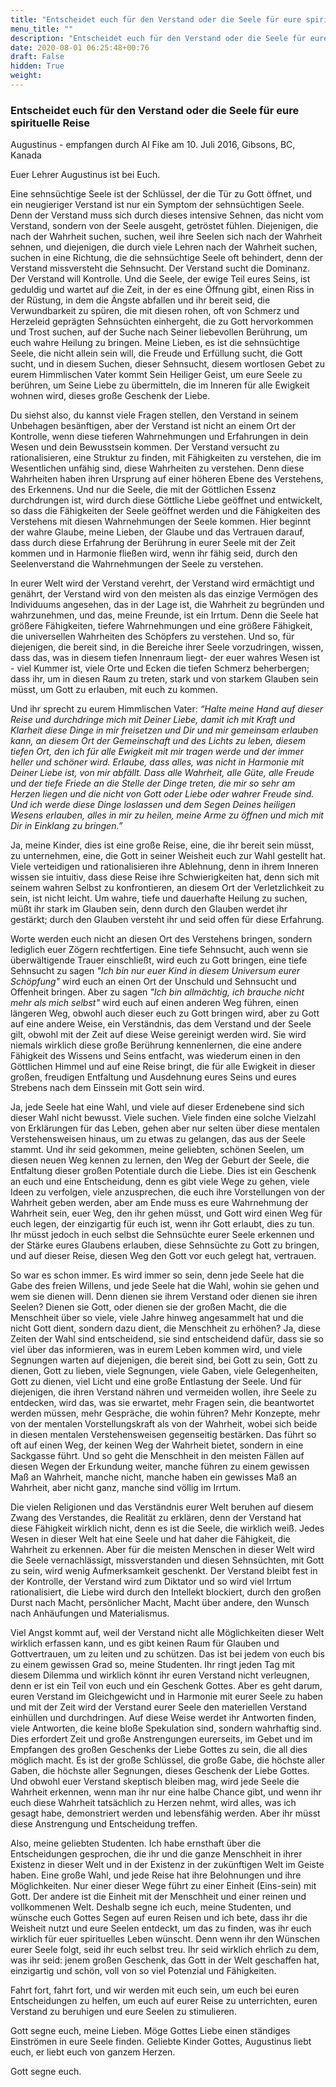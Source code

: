 ```yaml
---
title: "Entscheidet euch für den Verstand oder die Seele für eure spirituelle Reise"
menu_title: ""
description: "Entscheidet euch für den Verstand oder die Seele für eure spirituelle Reise"
date: 2020-08-01 06:25:48+00:76
draft: False
hidden: True
weight:
---
```

### Entscheidet euch für den Verstand oder die Seele für eure spirituelle Reise

Augustinus - empfangen durch Al Fike am 10. Juli 2016, Gibsons, BC, Kanada

Euer Lehrer Augustinus ist bei Euch.

Eine sehnsüchtige Seele ist der Schlüssel, der die Tür zu Gott öffnet, und ein neugieriger Verstand ist nur ein Symptom der sehnsüchtigen Seele. Denn der Verstand muss sich durch dieses intensive Sehnen, das nicht vom Verstand, sondern von der Seele ausgeht, getröstet fühlen. Diejenigen, die nach der Wahrheit suchen, suchen, weil ihre Seelen sich nach der Wahrheit sehnen, und diejenigen, die durch viele Lehren nach der Wahrheit suchen, suchen in eine Richtung, die die sehnsüchtige Seele oft behindert, denn der Verstand missversteht die Sehnsucht. Der Verstand sucht die Dominanz. Der Verstand will Kontrolle. Und die Seele, der ewige Teil eures Seins, ist geduldig und wartet auf die Zeit, in der es eine Öffnung gibt, einen Riss in der Rüstung, in dem die Ängste abfallen und ihr bereit seid, die Verwundbarkeit zu spüren, die mit diesen rohen, oft von Schmerz und Herzeleid geprägten Sehnsüchten einhergeht, die zu Gott hervorkommen und Trost suchen, auf der Suche nach Seiner liebevollen Berührung, um euch wahre Heilung zu bringen. Meine Lieben, es ist die sehnsüchtige Seele, die nicht allein sein will, die Freude und Erfüllung sucht, die Gott sucht, und in diesem Suchen, dieser Sehnsucht, diesem wortlosen Gebet zu eurem Himmlischen Vater kommt Sein Heiliger Geist, um eure Seele zu berühren, um Seine Liebe zu übermitteln, die im Inneren für alle Ewigkeit wohnen wird, dieses große Geschenk der Liebe.

Du siehst also, du kannst viele Fragen stellen, den Verstand in seinem Unbehagen besänftigen, aber der Verstand ist nicht an einem Ort der Kontrolle, wenn diese tieferen Wahrnehmungen und Erfahrungen in dein Wesen und dein Bewusstsein kommen. Der Verstand versucht zu rationalisieren, eine Struktur zu finden, mit Fähigkeiten zu verstehen, die im Wesentlichen unfähig sind, diese Wahrheiten zu verstehen. Denn diese Wahrheiten haben ihren Ursprung auf einer höheren Ebene des Verstehens, des Erkennens. Und nur die Seele, die mit der Göttlichen Essenz durchdrungen ist, wird durch diese Göttliche Liebe geöffnet und entwickelt, so dass die Fähigkeiten der Seele geöffnet werden und die Fähigkeiten des Verstehens mit diesen Wahrnehmungen der Seele kommen. Hier beginnt der wahre Glaube, meine Lieben, der Glaube und das Vertrauen darauf, dass durch diese Erfahrung der Berührung in eurer Seele mit der Zeit kommen und in Harmonie fließen wird, wenn ihr fähig seid, durch den Seelenverstand die Wahrnehmungen der Seele zu verstehen.

In eurer Welt wird der Verstand verehrt, der Verstand wird ermächtigt und genährt, der Verstand wird von den meisten als das einzige Vermögen des Individuums angesehen, das in der Lage ist, die Wahrheit zu begründen und wahrzunehmen, und das, meine Freunde, ist ein Irrtum. Denn die Seele hat größere Fähigkeiten, tiefere Wahrnehmungen und eine größere Fähigkeit, die universellen Wahrheiten des Schöpfers zu verstehen. Und so, für diejenigen, die bereit sind, in die Bereiche ihrer Seele vorzudringen, wissen, dass das, was in diesem tiefen Innenraum liegt- der euer wahres Wesen ist - viel Kummer ist, viele Orte und Ecken die tiefen Schmerz beherbergen; dass ihr, um in diesen Raum zu treten, stark und von starkem Glauben sein müsst, um Gott zu erlauben, mit euch zu kommen.

Und ihr sprecht zu eurem Himmlischen Vater: *“Halte meine Hand auf dieser Reise und durchdringe mich mit Deiner Liebe, damit ich mit Kraft und Klarheit diese Dinge in mir freisetzen und Dir und mir gemeinsam erlauben kann, an diesem Ort der Gemeinschaft und des Lichts zu leben, diesem tiefen Ort, den ich für alle Ewigkeit mit mir tragen werde und der immer heller und schöner wird. Erlaube, dass alles, was nicht in Harmonie mit Deiner Liebe ist, von mir abfällt. Dass alle Wahrheit, alle Güte, alle Freude und der tiefe Friede an die Stelle der Dinge treten, die mir so sehr am Herzen liegen und die nicht von Gott oder Liebe oder wahrer Freude sind. Und ich werde diese Dinge loslassen und dem Segen Deines heiligen Wesens erlauben, alles in mir zu heilen, meine Arme zu öffnen und mich mit Dir in Einklang zu bringen.”*

Ja, meine Kinder, dies ist eine große Reise, eine, die ihr bereit sein müsst, zu unternehmen, eine, die Gott in seiner Weisheit euch zur Wahl gestellt hat. Viele verteidigen und rationalisieren ihre Ablehnung, denn in ihrem Inneren wissen sie intuitiv, dass diese Reise ihre Schwierigkeiten hat, denn sich mit seinem wahren Selbst zu konfrontieren, an diesem Ort der Verletzlichkeit zu sein, ist nicht leicht. Um wahre, tiefe und dauerhafte Heilung zu suchen, müßt ihr stark im Glauben sein, denn durch den Glauben werdet ihr gestärkt; durch den Glauben versteht ihr und seid offen für diese Erfahrung.

Worte werden euch nicht an diesen Ort des Verstehens bringen, sondern lediglich euer Zögern rechtfertigen. Eine tiefe Sehnsucht, auch wenn sie überwältigende Trauer einschließt, wird euch zu Gott bringen, eine tiefe Sehnsucht zu sagen *"Ich bin nur euer Kind in diesem Universum eurer Schöpfung"* wird euch an einen Ort der Unschuld und Sehnsucht und Offenheit bringen. Aber zu sagen *"Ich bin allmächtig, ich brauche nicht mehr als mich selbst"* wird euch auf einen anderen Weg führen, einen längeren Weg, obwohl auch dieser euch zu Gott bringen wird, aber zu Gott auf eine andere Weise, ein Verständnis, das dem Verstand und der Seele gilt, obwohl mit der Zeit auf diese Weise gereinigt werden wird. Sie wird niemals wirklich diese große Berührung kennenlernen, die eine andere Fähigkeit des Wissens und Seins entfacht, was wiederum einen in den Göttlichen Himmel und auf eine Reise bringt, die für alle Ewigkeit in dieser großen, freudigen Entfaltung und Ausdehnung eures Seins und eures Strebens nach dem Einssein mit Gott sein wird.

Ja, jede Seele hat eine Wahl, und viele auf dieser Erdenebene sind sich dieser Wahl nicht bewusst. Viele suchen. Viele finden eine solche Vielzahl von Erklärungen für das Leben, gehen aber nur selten über diese mentalen Verstehensweisen hinaus, um zu etwas zu gelangen, das aus der Seele stammt. Und ihr seid gekommen, meine geliebten, schönen Seelen, um diesen neuen Weg kennen zu lernen, den Weg der Geburt der Seele, die Entfaltung dieser großen Potentiale durch die Liebe. Dies ist ein Geschenk an euch und eine Entscheidung, denn es gibt viele Wege zu gehen, viele Ideen zu verfolgen, viele anzusprechen, die euch ihre Vorstellungen von der Wahrheit geben werden, aber am Ende muss es eure Wahrnehmung der Wahrheit sein, euer Weg, den ihr gehen müsst, und Gott wird einen Weg für euch legen, der einzigartig für euch ist, wenn ihr Gott erlaubt, dies zu tun. Ihr müsst jedoch in euch selbst die Sehnsüchte eurer Seele erkennen und der Stärke eures Glaubens erlauben, diese Sehnsüchte zu Gott zu bringen, und auf dieser Reise, diesen Weg den Gott vor euch gelegt hat, vertrauen.

So war es schon immer. Es wird immer so sein, denn jede Seele hat die Gabe des freien Willens, und jede Seele hat die Wahl, wohin sie gehen und wem sie dienen will. Denn dienen sie ihrem Verstand oder dienen sie ihren Seelen? Dienen sie Gott, oder dienen sie der großen Macht, die die Menschheit über so viele, viele Jahre hinweg angesammelt hat und die nicht Gott dient, sondern dazu dient, die Menschheit zu erhöhen? Ja, diese Zeiten der Wahl sind entscheidend, sie sind entscheidend dafür, dass sie so viel über das informieren, was in eurem Leben kommen wird, und viele Segnungen warten auf diejenigen, die bereit sind, bei Gott zu sein, Gott zu dienen, Gott zu lieben, viele Segnungen, viele Gaben, viele Gelegenheiten, Gott zu dienen, viel Licht und eine große Entlastung der Seele. Und für diejenigen, die ihren Verstand nähren und vermeiden wollen, ihre Seele zu entdecken, wird das, was sie erwartet, mehr Fragen sein, die beantwortet werden müssen, mehr Gespräche, die wohin führen? Mehr Konzepte, mehr von der mentalen Vorstellungskraft als von der Wahrheit, wobei sich beide in diesen mentalen Verstehensweisen gegenseitig bestärken. Das führt so oft auf einen Weg, der keinen Weg der Wahrheit bietet, sondern in eine Sackgasse führt. Und so geht die Menschheit in den meisten Fällen auf diesen Wegen der Erkundung weiter, manche führen zu einem gewissen Maß an Wahrheit, manche nicht, manche haben ein gewisses Maß an Wahrheit, aber nicht ganz, manche sind völlig im Irrtum.

Die vielen Religionen und das Verständnis eurer Welt beruhen auf diesem Zwang des Verstandes, die Realität zu erklären, denn der Verstand hat diese Fähigkeit wirklich nicht, denn es ist die Seele, die wirklich weiß. Jedes Wesen in dieser Welt hat eine Seele und hat daher die Fähigkeit, die Wahrheit zu erkennen. Aber für die meisten Menschen in dieser Welt wird die Seele vernachlässigt, missverstanden und diesen Sehnsüchten, mit Gott zu sein, wird wenig Aufmerksamkeit geschenkt. Der Verstand bleibt fest in der Kontrolle, der Verstand wird zum Diktator und so wird viel Irrtum rationalisiert, die Liebe wird durch den Intellekt blockiert, durch den großen Durst nach Macht, persönlicher Macht, Macht über andere, den Wunsch nach Anhäufungen und Materialismus.  

Viel Angst kommt auf, weil der Verstand nicht alle Möglichkeiten dieser Welt wirklich erfassen kann, und es gibt keinen Raum für Glauben und Gottvertrauen, um zu leiten und zu schützen. Das ist bei jedem von euch bis zu einem gewissen Grad so, meine Studenten. Ihr ringt jeden Tag mit diesem Dilemma und wirklich könnt ihr euren Verstand nicht verleugnen, denn er ist ein Teil von euch und ein Geschenk Gottes. Aber es geht darum, euren Verstand im Gleichgewicht und in Harmonie mit eurer Seele zu haben und mit der Zeit wird der Verstand eurer Seele den materiellen Verstand einhüllen und durchdringen. Auf diese Weise werdet ihr Antworten finden, viele Antworten, die keine bloße Spekulation sind, sondern wahrhaftig sind. Dies erfordert Zeit und große Anstrengungen eurerseits, im Gebet und im Empfangen des großen Geschenks der Liebe Gottes zu sein, die all dies möglich macht. Es ist der große Schlüssel, die große Gabe, die höchste aller Gaben, die höchste aller Segnungen, dieses Geschenk der Liebe Gottes. Und obwohl euer Verstand skeptisch bleiben mag, wird jede Seele die Wahrheit erkennen, wenn man ihr nur eine halbe Chance gibt, und wenn ihr euch diese Wahrheit tatsächlich zu Herzen nehmt, wird alles, was ich gesagt habe, demonstriert werden und lebensfähig werden. Aber ihr müsst diese Anstrengung und Entscheidung treffen.

Also, meine geliebten Studenten. Ich habe ernsthaft über die Entscheidungen gesprochen, die ihr und die ganze Menschheit in ihrer Existenz in dieser Welt und in der Existenz in der zukünftigen Welt im Geiste haben. Eine große Wahl, und jede Reise hat ihre Belohnungen und ihre Möglichkeiten. Nur einer dieser Wege führt zu einer Einheit (Eins-sein) mit Gott. Der andere ist die Einheit mit der Menschheit und einer reinen und vollkommenen Welt. Deshalb segne ich euch, meine Studenten, und wünsche euch Gottes Segen auf euren Reisen und ich bete, dass ihr die Weisheit nutzt und eure Seelen entdeckt, um das zu finden, was ihr euch wirklich für euer spirituelles Leben wünscht. Denn wenn ihr den Wünschen eurer Seele folgt, seid ihr euch selbst treu. Ihr seid wirklich ehrlich zu dem, was ihr seid: jenem großen Geschenk, das Gott in der Welt geschaffen hat, einzigartig und schön, voll von so viel Potenzial und Fähigkeiten.

Fahrt fort, fahrt fort, und wir werden mit euch sein, um euch bei euren Entscheidungen zu helfen, um euch auf eurer Reise zu unterrichten, euren Verstand zu beruhigen und eure Seelen zu stimulieren.

Gott segne euch, meine Lieben. Möge Gottes Liebe einen ständiges Einströmen in eure Seele finden. Geliebte Kinder Gottes, Augustinus liebt euch, er liebt euch von ganzem Herzen.

Gott segne euch.

